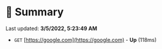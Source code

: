 # 📖 Summary
Last updated: **3/5/2022, 5:23:49 AM**

- `GET` [https://google.com](https://google.com) - **Up** (118ms)
